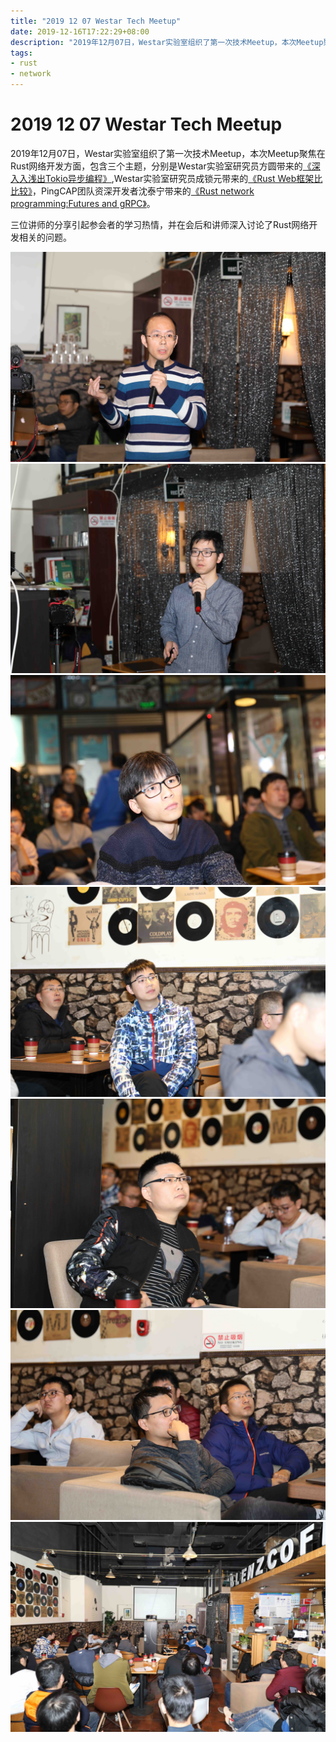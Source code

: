 ```yaml
---
title: "2019 12 07 Westar Tech Meetup"
date: 2019-12-16T17:22:29+08:00
description: "2019年12月07日，Westar实验室组织了第一次技术Meetup，本次Meetup聚焦在Rust网络开发方面"
tags:
- rust
- network
---
```


# 2019 12 07 Westar Tech Meetup

2019年12月07日，Westar实验室组织了第一次技术Meetup，本次Meetup聚焦在Rust网络开发方面，包含三个主题，分别是Westar实验室研究员方圆带来的[《深⼊入浅出Tokio异步编程》](ppt/tokio_async.pdf),Westar实验室研究员成锁元带来的[《Rust Web框架⽐比较》](ppt/rustweb.pdf)，PingCAP团队资深开发者沈泰宁带来的[《Rust network programming:Futures and gRPC》](ppt/RustNetwork.pdf)。

三位讲师的分享引起参会者的学习热情，并在会后和讲师深入讨论了Rust网络开发相关的问题。

![](./images/2M2A5186.jpg)
![](./images/2M2A5204.jpg)
![](./images/2M2A5148.jpg)
![](./images/2M2A5151.jpg)
![](./images/2M2A5169.jpg)
![](./images/2M2A5174.jpg)
![](./images/2M2A5199.jpg)
